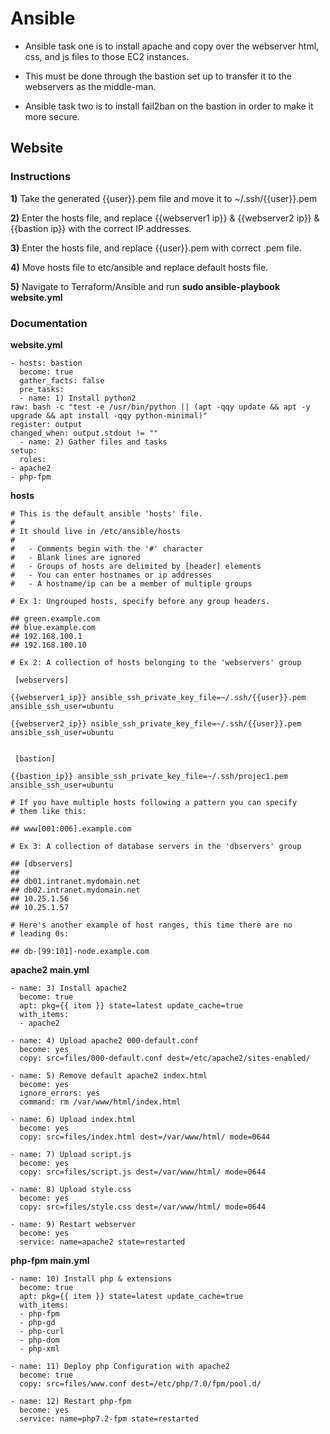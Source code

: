 # Ansible #

- Ansible task one is to install apache and copy over the webserver html, css, and js files to those EC2 instances.

- This must be done through the bastion set up to transfer it to the webservers as the middle-man.

- Ansible task two is to install fail2ban on the bastion in order to make it more secure.

## Website ##

### Instructions ###

**1)** Take the generated {{user}}.pem file and move it to ~/.ssh/{{user}}.pem

**2)** Enter the hosts file, and replace {{webserver1 ip}} & {{webserver2 ip}} & {{bastion ip}} with the correct IP addresses.

**3)** Enter the hosts file, and replace {{user}}.pem with correct .pem file.

**4)** Move hosts file to etc/ansible and replace default hosts file.

**5)** Navigate to Terraform/Ansible and run **sudo ansible-playbook website.yml**

### Documentation ###

**website.yml**

    - hosts: bastion
      become: true
      gather_facts: false
      pre_tasks:
      - name: 1) Install python2
    raw: bash -c "test -e /usr/bin/python || (apt -qqy update && apt -y upgrade && apt install -qqy python-minimal)"
    register: output
    changed_when: output.stdout != ""
      - name: 2) Gather files and tasks
    setup:
      roles:
    - apache2
    - php-fpm

**hosts**

    # This is the default ansible 'hosts' file.
    #
    # It should live in /etc/ansible/hosts
    #
    #   - Comments begin with the '#' character
    #   - Blank lines are ignored
    #   - Groups of hosts are delimited by [header] elements
    #   - You can enter hostnames or ip addresses
    #   - A hostname/ip can be a member of multiple groups
    
    # Ex 1: Ungrouped hosts, specify before any group headers.
    
    ## green.example.com
    ## blue.example.com
    ## 192.168.100.1
    ## 192.168.100.10
    
    # Ex 2: A collection of hosts belonging to the 'webservers' group
    
     [webservers]
    
    {{webserver1_ip}} ansible_ssh_private_key_file=~/.ssh/{{user}}.pem ansible_ssh_user=ubuntu
    
    {{webserver2_ip}} nsible_ssh_private_key_file=~/.ssh/{{user}}.pem ansible_ssh_user=ubuntu
    
    
     [bastion]
    
    {{bastion_ip}} ansible_ssh_private_key_file=~/.ssh/projec1.pem ansible_ssh_user=ubuntu
    
    # If you have multiple hosts following a pattern you can specify
    # them like this:
    
    ## www[001:006].example.com
    
    # Ex 3: A collection of database servers in the 'dbservers' group
    
    ## [dbservers]
    ## 
    ## db01.intranet.mydomain.net
    ## db02.intranet.mydomain.net
    ## 10.25.1.56
    ## 10.25.1.57
    
    # Here's another example of host ranges, this time there are no
    # leading 0s:
    
    ## db-[99:101]-node.example.com

**apache2 main.yml**

      
    - name: 3) Install apache2
      become: true
      apt: pkg={{ item }} state=latest update_cache=true
      with_items:
      - apache2
    
    - name: 4) Upload apache2 000-default.conf
      become: yes
      copy: src=files/000-default.conf dest=/etc/apache2/sites-enabled/
    
    - name: 5) Remove default apache2 index.html
      become: yes
      ignore_errors: yes
      command: rm /var/www/html/index.html 
    
    - name: 6) Upload index.html 
      become: yes
      copy: src=files/index.html dest=/var/www/html/ mode=0644  
    
    - name: 7) Upload script.js
      become: yes
      copy: src=files/script.js dest=/var/www/html/ mode=0644
    
    - name: 8) Upload style.css
      become: yes
      copy: src=files/style.css dest=/var/www/html/ mode=0644
    
    - name: 9) Restart webserver
      become: yes
      service: name=apache2 state=restarted

**php-fpm main.yml**

    - name: 10) Install php & extensions
      become: true
      apt: pkg={{ item }} state=latest update_cache=true
      with_items:
      - php-fpm
      - php-gd
      - php-curl
      - php-dom
      - php-xml
    
    - name: 11) Deploy php Configuration with apache2
      become: true
      copy: src=files/www.conf dest=/etc/php/7.0/fpm/pool.d/
    
    - name: 12) Restart php-fpm
      become: yes
      service: name=php7.2-fpm state=restarted